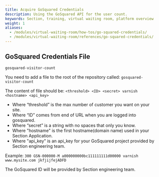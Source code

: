 ```yaml
---
title: Acquire GoSquared Credentials
description: Using the GoSquared API for the user count.
keywords: Section, training, virtual waiting room, platform overview
weight: 1
aliases:
  - /modules/virtual-waiting-room/how-tos/go-squared-credentials/
  - /modules/virtual-waiting-room/references/go-squared-credentials/
---
```


## GoSquared Credentials File

`gosquared-visitor-count`

You need to add a file to the root of the repository called:
`gosquared-visitor-count`

The content of file should be:
`<threshold> <ID> <secret> varnish <hostname> <api_key>`

* Where “threshold” is the max number of customer you want on your site.
* Where “ID” comes from end of URL when you are logged into gosquared.
* Where “secret” is a string with no spaces that only you know.
* Where "hostname" is the first hostname(domain name) used in your Section Application.
* Where "api_key" is an api_key for your GoSquared project provided by Section engineering team.

Example:
`300 GSN-000000-M a000000000bc111111111d00000 varnish www.mysite.com jkfjijfejADFD`

The GoSquared ID will be provided by Section engineering team.
